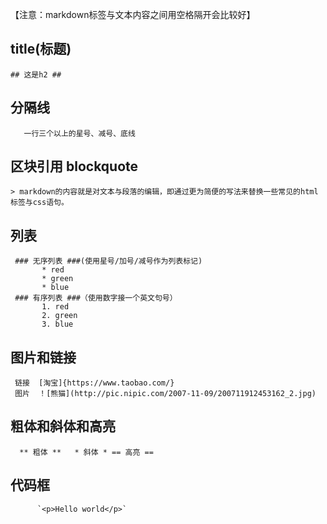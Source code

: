 
   【注意：markdown标签与文本内容之间用空格隔开会比较好】


## title(标题) ##

    ## 这是h2 ##




## 分隔线 ##
       一行三个以上的星号、减号、底线



## 区块引用 blockquote ##

    > markdown的内容就是对文本与段落的编辑，即通过更为简便的写法来替换一些常见的html标签与css语句。


## 列表 ##
     ### 无序列表 ###(使用星号/加号/减号作为列表标记)
           * red
           * green
           * blue
     ### 有序列表 ###（使用数字接一个英文句号）
           1. red
           2. green
           3. blue

## 图片和链接 ##
     链接  [淘宝]{https://www.taobao.com/}
     图片  ！[熊猫](http://pic.nipic.com/2007-11-09/200711912453162_2.jpg)

## 粗体和斜体和高亮 ##
      ** 粗体 **   * 斜体 * == 高亮 ==

## 代码框 ##
          `<p>Hello world</p>`
